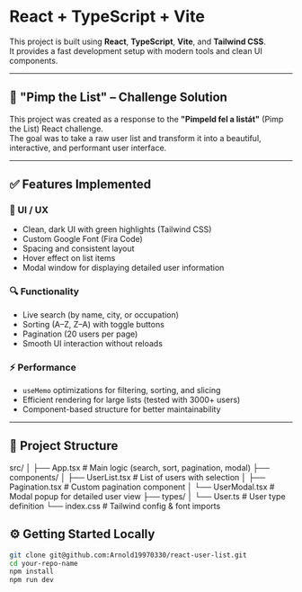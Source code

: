 # React + TypeScript + Vite

This project is built using **React**, **TypeScript**, **Vite**, and **Tailwind CSS**.  
It provides a fast development setup with modern tools and clean UI components.

---

## 🚀 "Pimp the List" – Challenge Solution

This project was created as a response to the **"Pimpeld fel a listát"** (Pimp the List) React challenge.  
The goal was to take a raw user list and transform it into a beautiful, interactive, and performant user interface.

---

## ✅ Features Implemented

### 💅 UI / UX

- Clean, dark UI with green highlights (Tailwind CSS)
- Custom Google Font (Fira Code)
- Spacing and consistent layout
- Hover effect on list items
- Modal window for displaying detailed user information

### 🔍 Functionality

- Live search (by name, city, or occupation)
- Sorting (A–Z, Z–A) with toggle buttons
- Pagination (20 users per page)
- Smooth UI interaction without reloads

### ⚡ Performance

- `useMemo` optimizations for filtering, sorting, and slicing
- Efficient rendering for large lists (tested with 3000+ users)
- Component-based structure for better maintainability

---

## 🧱 Project Structure

src/
│
├── App.tsx # Main logic (search, sort, pagination, modal)
├── components/
│ ├── UserList.tsx # List of users with selection
│ ├── Pagination.tsx # Custom pagination component
│ └── UserModal.tsx # Modal popup for detailed user view
├── types/
│ └── User.ts # User type definition
└── index.css # Tailwind config & font imports

## ⚙️ Getting Started Locally

```bash
git clone git@github.com:Arnold19970330/react-user-list.git
cd your-repo-name
npm install
npm run dev